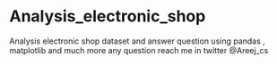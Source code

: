 # Analysis_electronic_shop
Analysis electronic shop dataset and answer question using pandas , matplotlib and much more
any question reach me in twitter @Areej_cs
